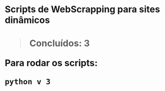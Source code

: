 <h1> Scripts de WebScrapping para sites dinâmicos <h1>

> Concluídos: 3
  
 Para rodar os scripts:
  
  ```
  python v 3
  ```
